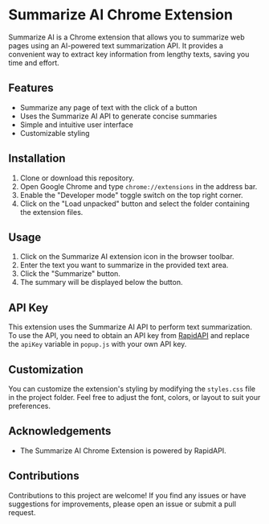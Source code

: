 # Summarize AI Chrome Extension

Summarize AI is a Chrome extension that allows you to summarize web pages using an AI-powered text summarization API. It provides a convenient way to extract key information from lengthy texts, saving you time and effort.

## Features
 
- Summarize any page of text with the click of a button
- Uses the Summarize AI API to generate concise summaries
- Simple and intuitive user interface
- Customizable styling

## Installation

1. Clone or download this repository.
2. Open Google Chrome and type `chrome://extensions` in the address bar.
3. Enable the "Developer mode" toggle switch on the top right corner.
4. Click on the "Load unpacked" button and select the folder containing the extension files.

## Usage

1. Click on the Summarize AI extension icon in the browser toolbar.
2. Enter the text you want to summarize in the provided text area.
3. Click the "Summarize" button.
4. The summary will be displayed below the button.

## API Key

This extension uses the Summarize AI API to perform text summarization. To use the API, you need to obtain an API key from [RapidAPI](https://rapidapi.com/) and replace the `apiKey` variable in `popup.js` with your own API key.

## Customization

You can customize the extension's styling by modifying the `styles.css` file in the project folder. Feel free to adjust the font, colors, or layout to suit your preferences.

## Acknowledgements

- The Summarize AI Chrome Extension is powered by RapidAPI.

## Contributions

Contributions to this project are welcome! If you find any issues or have suggestions for improvements, please open an issue or submit a pull request.

